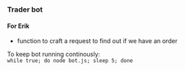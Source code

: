 ### Trader bot

#### For Erik
 - function to craft a request to find out if we have an order

To keep bot running continously:  
`while true; do node bot.js; sleep 5; done`

